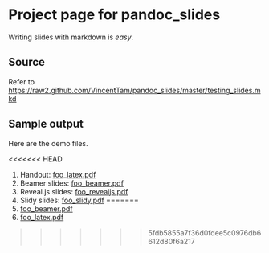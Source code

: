 Project page for pandoc_slides
==============================

Writing slides with markdown is *easy*.

Source
------

Refer to <https://raw2.github.com/VincentTam/pandoc_slides/master/testing_slides.mkd>

Sample output
-------------

Here are the demo files.

<<<<<<< HEAD
1. Handout: [foo_latex.pdf](foo_latex.pdf)
2. Beamer slides: [foo_beamer.pdf](foo_beamer.pdf)
3. Reveal.js slides: [foo_revealjs.pdf](foo_revealjs.pdf)
4. Slidy slides: [foo_slidy.pdf](foo_slidy.pdf)
=======
1. [foo_beamer.pdf](foo_beamer.pdf)
2. [foo_latex.pdf](foo_latex.pdf)
>>>>>>> 5fdb5855a7f36d0fdee5c0976db6612d80f6a217
